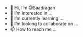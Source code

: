 - 👋 Hi, I’m @Saadragan
- 👀 I’m interested in ...
- 🌱 I’m currently learning ...
- 💞️ I’m looking to collaborate on ...
- 📫 How to reach me ...

<!---
Saadragan/Saadragan is a ✨ special ✨ repository because its `README.md` (this file) appears on your GitHub profile.
You can click the Preview link to take a look at your changes.
--->
